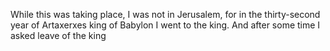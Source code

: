 While this was taking place, I was not in Jerusalem, for in the thirty-second year of Artaxerxes king of Babylon I went to the king. And after some time I asked leave of the king
